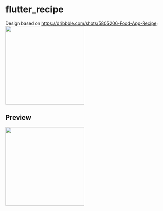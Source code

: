 # flutter_recipe

Design based on https://dribbble.com/shots/5805206-Food-App-Recipe;  
<img src="https://github.com/o1298098/Flutter-Recipe/blob/master/srceenshot/design.gif" width="250">
## Preview
<img src="https://github.com/o1298098/Flutter-Recipe/blob/master/srceenshot/preview.gif" width="250">


